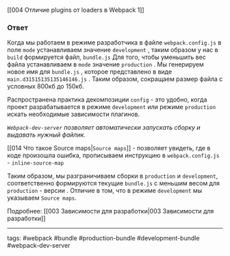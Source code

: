 [[004 Отличие plugins от loaders в Webpack 1]]
### Ответ

Когда мы работаем в режиме разработчика в файле `webpack.config.js` в поле `mode` устанавливаем значение `development` , таким образом у нас в `build` формируется файл, `bundle.js` 
Для того, чтобы уменьшить вес файла устанавливаем в `mode` значение `production` . Мы генерируем новое имя для `bundle.js` , которое представлено в виде `main.d31515135135146146.js` .
Таким образом, сокращаем размер файла с условных 800кб до 150кб.

Распространена практика декомпозиции `config` - это удобно, когда проект разрабатывается в режиме `development` или режиме `production` искать необходимые зависимости плагинов.

*`Webpack-dev-server` позволяет автоматически запускать сборку и выдавать нужный файлик.*

[[014 Что такое Source maps|`Source maps`]] - позволяет увидеть, где в коде произошла ошибка, прописываем инструкцию в `webpack.config.js` - `inline-source-map`

Таким образом, мы разграничиваем сборки в `production` и `development`, соответственно формируются текущие `bundle.js` с меньшим весом для `production` - версии . Отличие в том, что в режиме `development` мы указываем `Source maps`.


Подробнее: [[003 Зависимости для разработки|003 Зависимости для разработки]]

____
tags: #webpack #bundle #production-bundle #development-bundle #webpack-dev-server 